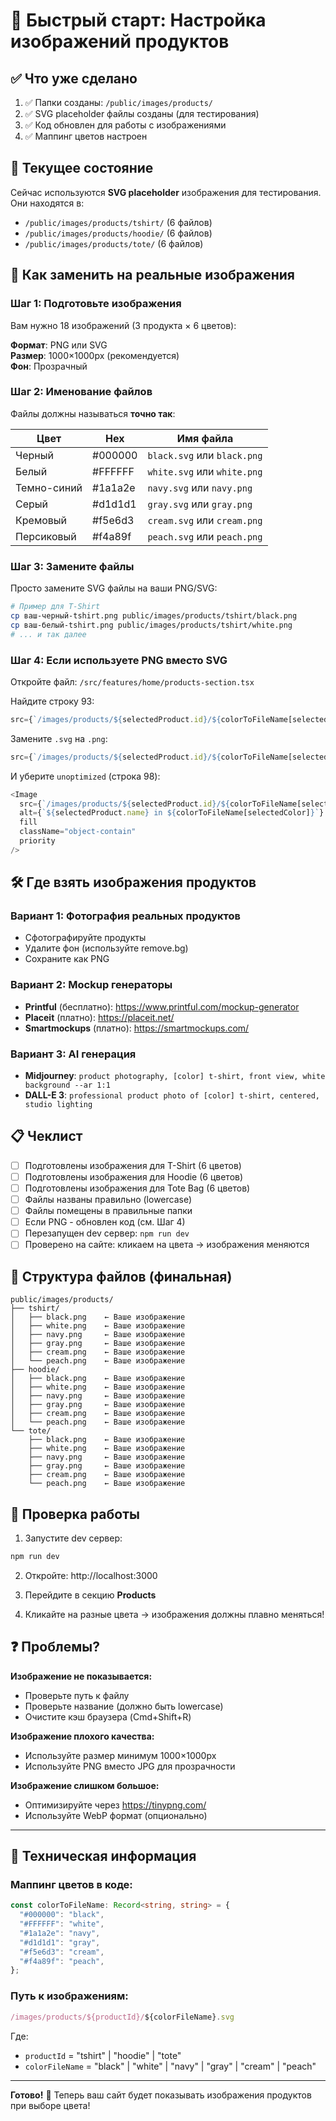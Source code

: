 # 🚀 Быстрый старт: Настройка изображений продуктов

## ✅ Что уже сделано

1. ✅ Папки созданы: `/public/images/products/`
2. ✅ SVG placeholder файлы созданы (для тестирования)
3. ✅ Код обновлен для работы с изображениями
4. ✅ Маппинг цветов настроен

## 📸 Текущее состояние

Сейчас используются **SVG placeholder** изображения для тестирования.
Они находятся в:
- `/public/images/products/tshirt/` (6 файлов)
- `/public/images/products/hoodie/` (6 файлов)
- `/public/images/products/tote/` (6 файлов)

## 🎯 Как заменить на реальные изображения

### Шаг 1: Подготовьте изображения

Вам нужно 18 изображений (3 продукта × 6 цветов):

**Формат**: PNG или SVG  
**Размер**: 1000×1000px (рекомендуется)  
**Фон**: Прозрачный

### Шаг 2: Именование файлов

Файлы должны называться **точно так**:

| Цвет | Hex | Имя файла |
|------|-----|-----------|
| Черный | #000000 | `black.svg` или `black.png` |
| Белый | #FFFFFF | `white.svg` или `white.png` |
| Темно-синий | #1a1a2e | `navy.svg` или `navy.png` |
| Серый | #d1d1d1 | `gray.svg` или `gray.png` |
| Кремовый | #f5e6d3 | `cream.svg` или `cream.png` |
| Персиковый | #f4a89f | `peach.svg` или `peach.png` |

### Шаг 3: Замените файлы

Просто замените SVG файлы на ваши PNG/SVG:

```bash
# Пример для T-Shirt
cp ваш-черный-tshirt.png public/images/products/tshirt/black.png
cp ваш-белый-tshirt.png public/images/products/tshirt/white.png
# ... и так далее
```

### Шаг 4: Если используете PNG вместо SVG

Откройте файл: `/src/features/home/products-section.tsx`

Найдите строку 93:
```typescript
src={`/images/products/${selectedProduct.id}/${colorToFileName[selectedColor]}.svg`}
```

Замените `.svg` на `.png`:
```typescript
src={`/images/products/${selectedProduct.id}/${colorToFileName[selectedColor]}.png`}
```

И уберите `unoptimized` (строка 98):
```typescript
<Image
  src={`/images/products/${selectedProduct.id}/${colorToFileName[selectedColor]}.png`}
  alt={`${selectedProduct.name} in ${colorToFileName[selectedColor]}`}
  fill
  className="object-contain"
  priority
/>
```

## 🛠️ Где взять изображения продуктов

### Вариант 1: Фотография реальных продуктов
- Сфотографируйте продукты
- Удалите фон (используйте remove.bg)
- Сохраните как PNG

### Вариант 2: Mockup генераторы
- **Printful** (бесплатно): https://www.printful.com/mockup-generator
- **Placeit** (платно): https://placeit.net/
- **Smartmockups** (платно): https://smartmockups.com/

### Вариант 3: AI генерация
- **Midjourney**: `product photography, [color] t-shirt, front view, white background --ar 1:1`
- **DALL-E 3**: `professional product photo of [color] t-shirt, centered, studio lighting`

## 📋 Чеклист

- [ ] Подготовлены изображения для T-Shirt (6 цветов)
- [ ] Подготовлены изображения для Hoodie (6 цветов)
- [ ] Подготовлены изображения для Tote Bag (6 цветов)
- [ ] Файлы названы правильно (lowercase)
- [ ] Файлы помещены в правильные папки
- [ ] Если PNG - обновлен код (см. Шаг 4)
- [ ] Перезапущен dev сервер: `npm run dev`
- [ ] Проверено на сайте: кликаем на цвета → изображения меняются

## 🎨 Структура файлов (финальная)

```
public/images/products/
├── tshirt/
│   ├── black.png    ← Ваше изображение
│   ├── white.png    ← Ваше изображение
│   ├── navy.png     ← Ваше изображение
│   ├── gray.png     ← Ваше изображение
│   ├── cream.png    ← Ваше изображение
│   └── peach.png    ← Ваше изображение
├── hoodie/
│   ├── black.png    ← Ваше изображение
│   ├── white.png    ← Ваше изображение
│   ├── navy.png     ← Ваше изображение
│   ├── gray.png     ← Ваше изображение
│   ├── cream.png    ← Ваше изображение
│   └── peach.png    ← Ваше изображение
└── tote/
    ├── black.png    ← Ваше изображение
    ├── white.png    ← Ваше изображение
    ├── navy.png     ← Ваше изображение
    ├── gray.png     ← Ваше изображение
    ├── cream.png    ← Ваше изображение
    └── peach.png    ← Ваше изображение
```

## 🚀 Проверка работы

1. Запустите dev сервер:
```bash
npm run dev
```

2. Откройте: http://localhost:3000

3. Перейдите в секцию **Products**

4. Кликайте на разные цвета → изображения должны плавно меняться!

## ❓ Проблемы?

**Изображение не показывается:**
- Проверьте путь к файлу
- Проверьте название (должно быть lowercase)
- Очистите кэш браузера (Cmd+Shift+R)

**Изображение плохого качества:**
- Используйте размер минимум 1000×1000px
- Используйте PNG вместо JPG для прозрачности

**Изображение слишком большое:**
- Оптимизируйте через https://tinypng.com/
- Используйте WebP формат (опционально)

---

## 📝 Техническая информация

### Маппинг цветов в коде:

```typescript
const colorToFileName: Record<string, string> = {
  "#000000": "black",
  "#FFFFFF": "white",
  "#1a1a2e": "navy",
  "#d1d1d1": "gray",
  "#f5e6d3": "cream",
  "#f4a89f": "peach",
};
```

### Путь к изображениям:

```typescript
/images/products/${productId}/${colorFileName}.svg
```

Где:
- `productId` = "tshirt" | "hoodie" | "tote"
- `colorFileName` = "black" | "white" | "navy" | "gray" | "cream" | "peach"

---

**Готово!** 🎉 Теперь ваш сайт будет показывать изображения продуктов при выборе цвета!
